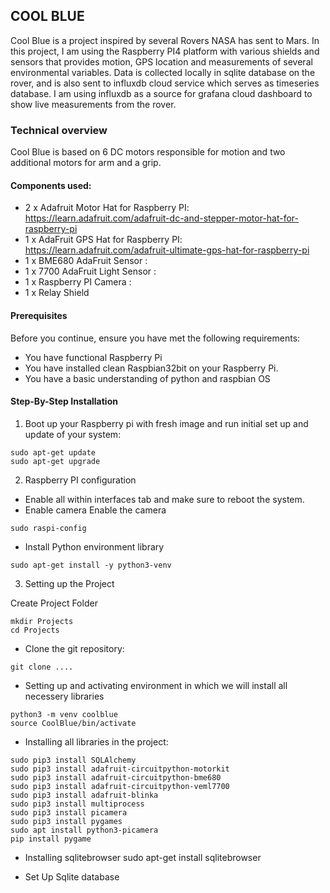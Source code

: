 
## COOL BLUE

Cool Blue is a project inspired by several Rovers NASA has sent to Mars. 
In this project, I am using the Raspberry PI4 platform with various shields and sensors that provides motion, GPS location and 
measurements of several environmental variables. Data is collected locally in sqlite database on the rover, and is also sent to
influxdb cloud service which serves as timeseries database. I am using influxdb as a source for grafana cloud dashboard to show live measurements
from the rover.


### Technical overview

Cool Blue is based on 6 DC motors responsible for motion and two additional motors for arm and a grip.
#### Components used: 
- 2 x Adafruit Motor Hat for Raspberry PI: https://learn.adafruit.com/adafruit-dc-and-stepper-motor-hat-for-raspberry-pi
- 1 x AdaFruit GPS Hat for Raspberry PI: https://learn.adafruit.com/adafruit-ultimate-gps-hat-for-raspberry-pi
- 1 x BME680 AdaFruit Sensor : 
- 1 x 7700 AdaFruit Light Sensor : 
- 1 x Raspberry PI Camera : 
- 1 x Relay Shield


#### Prerequisites
Before you continue, ensure you have met the following requirements:
* You have functional Raspberry Pi
* You have installed clean Raspbian32bit on your Raspberry Pi.
* You have a basic understanding of python and raspbian OS


#### Step-By-Step Installation

1. Boot up your Raspberry pi with fresh image and run initial set up and update of your system:
```
sudo apt-get update
sudo apt-get upgrade
```
2. Raspberry PI configuration
* Enable all within interfaces tab and make sure to reboot the system.
* Enable camera Enable the camera
```
sudo raspi-config
```


* Install Python environment library
```
sudo apt-get install -y python3-venv
```

3. Setting up the Project

Create Project Folder
```
mkdir Projects
cd Projects
```
* Clone the git repository:
```
git clone ....
```

* Setting up and activating environment in which we will install all necessery libraries

```
python3 -m venv coolblue
source CoolBlue/bin/activate
```

* Installing all libraries in the project:

```
sudo pip3 install SQLAlchemy
sudo pip3 install adafruit-circuitpython-motorkit
sudo pip3 install adafruit-circuitpython-bme680
sudo pip3 install adafruit-circuitpython-veml7700
sudo pip3 install adafruit-blinka
sudo pip3 install multiprocess
sudo pip3 install picamera
sudo pip3 install pygames
sudo apt install python3-picamera
pip install pygame
```

* Installing sqlitebrowser
sudo apt-get install sqlitebrowser

* Set Up Sqlite database